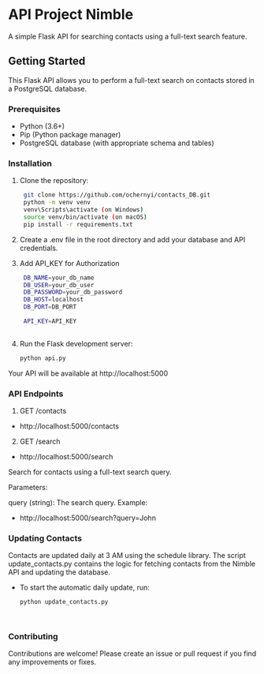 # API Project Nimble

A simple Flask API for searching contacts using a full-text search feature.

## Getting Started

This Flask API allows you to perform a full-text search on contacts stored in a PostgreSQL database.

### Prerequisites

- Python (3.6+)
- Pip (Python package manager)
- PostgreSQL database (with appropriate schema and tables)


### Installation

1. Clone the repository:

   ```bash
    git clone https://github.com/ochernyi/contacts_DB.git
    python -m venv venv
    venv\Scripts\activate (on Windows)
    source venv/bin/activate (on macOS)
    pip install -r requirements.txt

2. Create a .env file in the root directory and add your database and API credentials. 
3. Add API_KEY for Authorization
   ```bash
    DB_NAME=your_db_name
    DB_USER=your_db_user
    DB_PASSWORD=your_db_password
    DB_HOST=localhost
    DB_PORT=DB_PORT
   
    API_KEY=API_KEY
    
4. Run the Flask development server:
   ```bash
   python api.py

Your API will be available at http://localhost:5000

### API Endpoints

1. GET /contacts

- http://localhost:5000/contacts

2. GET /search

- http://localhost:5000/search

Search for contacts using a full-text search query.

Parameters:

query (string): The search query.
Example:

- http://localhost:5000/search?query=John

### Updating Contacts
Contacts are updated daily at 3 AM using the schedule library. 
The script update_contacts.py contains the logic for fetching contacts from the Nimble API and updating the database.

- To start the automatic daily update, run:
   ```bash
  python update_contacts.py

         
### Contributing

Contributions are welcome! Please create an issue or pull request if you find any improvements or fixes.